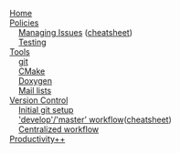<!-- NOTE: This sidebar is using two spaces after each line to force a newline.  Then we use force HTML spaces to indent.  This allows us to avoid using list bullets which take up valuable horizontal space.  The end result is a very compact sidebar. -->

[Home](https://github.com/trilinos/Trilinos/wiki)  
[Policies](https://github.com/trilinos/Trilinos/wiki/POLICIES)  
&nbsp;&nbsp;&nbsp;&nbsp;[Managing Issues](https://github.com/trilinos/Trilinos/wiki/Managing-Trilinos-Project-Issues) ([cheatsheet](https://github.com/trilinos/Trilinos/wiki/New-Issue-Cheat-Sheet))  
&nbsp;&nbsp;&nbsp;&nbsp;[Testing](https://github.com/trilinos/Trilinos/wiki/Policies--%7C-Testing)  
[Tools](https://github.com/trilinos/Trilinos/wiki/TOOLS)  
&nbsp;&nbsp;&nbsp;&nbsp;[git](https://github.com/trilinos/Trilinos/wiki/Tools--%7C-Git)  
&nbsp;&nbsp;&nbsp;&nbsp;[CMake](https://github.com/trilinos/Trilinos/wiki/Tools-%7C--CMake)  
&nbsp;&nbsp;&nbsp;&nbsp;[Doxygen](https://github.com/trilinos/Trilinos/wiki/Tools-%7C-Doxygen)  
&nbsp;&nbsp;&nbsp;&nbsp;[Mail lists](https://github.com/trilinos/Trilinos/wiki/Tools-%7C-Mail-Lists)  
[Version Control](https://github.com/trilinos/Trilinos/wiki/VC-(VERSION-CONTROL))  
&nbsp;&nbsp;&nbsp;&nbsp;[Initial git setup](https://github.com/trilinos/Trilinos/wiki/VC-%7C-Initial-Git-Setup)  
&nbsp;&nbsp;&nbsp;&nbsp;['develop'/'master' workflow](https://github.com/trilinos/Trilinos/wiki/VC-%7C-'develop'-'master'-workflow)([cheatsheet](https://github.com/trilinos/Trilinos/wiki/VC-|-'develop'-'master'-workfow-cheat-sheet))  
&nbsp;&nbsp;&nbsp;&nbsp;[Centralized workflow](https://github.com/trilinos/Trilinos/wiki/VC-%7C-Simple-Centralized-Workflow)  
[Productivity++](https://github.com/trilinos/Trilinos/wiki/Productivity-Initiative)  
